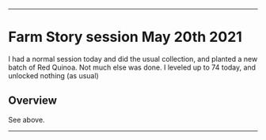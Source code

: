 
***

# Farm Story session May 20th 2021

I had a normal session today and did the usual collection, and planted a new batch of Red Quinoa. Not much else was done. I leveled up to 74 today, and unlocked nothing (as usual)

## Overview

See above.

***
